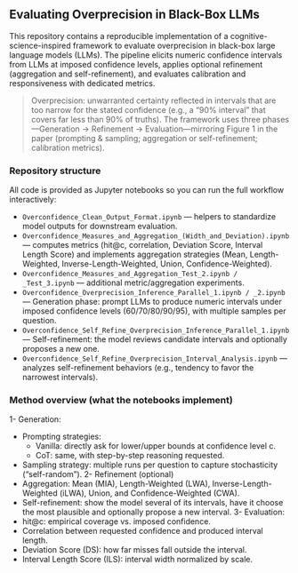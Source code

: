 ## Evaluating Overprecision in Black-Box LLMs
This repository contains a reproducible implementation of a cognitive-science-inspired framework to evaluate overprecision in black-box large language models (LLMs). The pipeline elicits numeric confidence intervals from LLMs at imposed confidence levels, applies optional refinement (aggregation and self-refinement), and evaluates calibration and responsiveness with dedicated metrics.
> Overprecision: unwarranted certainty reflected in intervals that are too narrow for the stated confidence (e.g., a “90% interval” that covers far less than 90% of truths). The framework uses three phases—Generation → Refinement → Evaluation—mirroring Figure 1 in the paper (prompting & sampling; aggregation or self-refinement; calibration metrics).

### Repository structure
All code is provided as Jupyter notebooks so you can run the full workflow interactively:
- `Overconfidence_Clean_Output_Format.ipynb` — helpers to standardize model outputs for downstream evaluation. 
- `Overconfidence_Measures_and_Aggregation_(Width_and_Deviation).ipynb` — computes metrics (hit@c, correlation, Deviation Score, Interval Length Score) and implements aggregation strategies (Mean, Length-Weighted, Inverse-Length-Weighted, Union, Confidence-Weighted). 
- `Overconfidence_Measures_and_Aggregation_Test_2.ipynb / _Test_3.ipynb` — additional metric/aggregation experiments.
- `Overconfidence_Overprecision_Inference_Parallel_1.ipynb / _2.ipynb` — Generation phase: prompt LLMs to produce numeric intervals under imposed confidence levels (60/70/80/90/95), with multiple samples per question. 
- `Overconfidence_Self_Refine_Overprecision_Inference_Parallel_1.ipynb` — Self-refinement: the model reviews candidate intervals and optionally proposes a new one. 
- `Overconfidence_Self_Refine_Overprecision_Interval_Analysis.ipynb` — analyzes self-refinement behaviors (e.g., tendency to favor the narrowest intervals).

### Method overview (what the notebooks implement)
1- Generation:
  - Prompting strategies:
    - Vanilla: directly ask for lower/upper bounds at confidence level c.
    - CoT: same, with step-by-step reasoning requested.
  - Sampling strategy: multiple runs per question to capture stochasticity (“self-random”).
2- Refinement (optional)
  - Aggregation: Mean (MIA), Length-Weighted (LWA), Inverse-Length-Weighted (iLWA), Union, and Confidence-Weighted (CWA).
  - Self-refinement: show the model several of its intervals, have it choose the most plausible and optionally propose a new interval.
3- Evaluation:
  - hit@c: empirical coverage vs. imposed confidence.
  - Correlation between requested confidence and produced interval length.
  - Deviation Score (DS): how far misses fall outside the interval.
  - Interval Length Score (ILS): interval width normalized by scale.  
